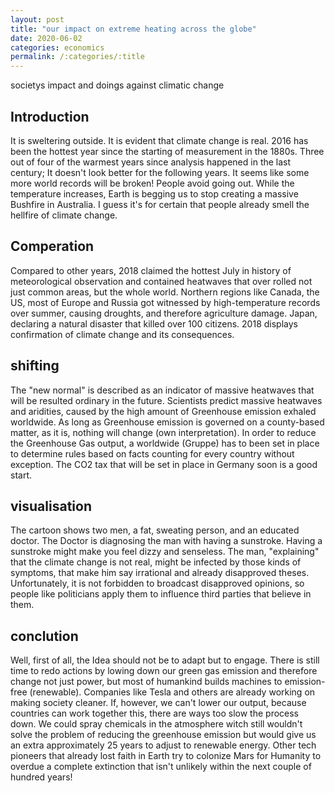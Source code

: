 ```yaml
---
layout: post
title: "our impact on extreme heating across the globe"
date: 2020-06-02
categories: economics
permalink: /:categories/:title
---
```


societys impact and doings against climatic change

## Introduction

It is sweltering outside. It is evident that climate change is real. 2016 has been the hottest year since the starting of measurement in the 1880s. Three out of four of the warmest years since analysis happened in the last century; It doesn't look better for the following years. It seems like some more world records will be broken! People avoid going out. While the temperature increases, Earth is begging us to stop creating a massive Bushfire in Australia. I guess it's for certain that people already smell the hellfire of climate change.

## Comperation

Compared to other years, 2018 claimed the hottest July in history of meteorological observation and contained heatwaves that over rolled not just common areas, but the whole world. Northern regions like Canada, the US, most of Europe and Russia got witnessed by high-temperature records over summer, causing droughts, and therefore agriculture damage. Japan, declaring a natural disaster that killed over 100 citizens. 2018 displays confirmation of climate change and its consequences.



## shifting

The "new normal" is described as an indicator of massive heatwaves that will be resulted ordinary in the future. Scientists predict massive heatwaves and aridities, caused by the high amount of Greenhouse emission exhaled worldwide. As long as Greenhouse emission is governed on a county-based matter, as it is, nothing will change (own interpretation). In order to reduce the Greenhouse Gas output, a worldwide (Gruppe) has to been set in place to determine rules based on facts counting for every country without exception. The CO2 tax that will be set in place in Germany soon is a good start.

##  visualisation

The cartoon shows two men, a fat, sweating person, and an educated doctor. The Doctor is diagnosing the man with having a sunstroke. Having a sunstroke might make you feel dizzy and senseless. The man, "explaining" that the climate change is not real, might be infected by those kinds of symptoms, that make him say irrational and already disapproved theses. Unfortunately, it is not forbidden to broadcast disapproved opinions, so people like politicians apply them to influence third parties that believe in them.

## conclution

Well, first of all, the Idea should not be to adapt but to engage. There is still time to redo actions by lowing down our green gas emission and therefore change not just power, but most of humankind builds machines to emission-free (renewable). Companies like Tesla and others are already working on making society cleaner. If, however, we can't lower our output, because countries can work together this, there are ways too slow the process down. We could spray chemicals in the atmosphere witch still wouldn't solve the problem of reducing the greenhouse emission but would give us an extra approximately 25 years to adjust to renewable energy. Other tech pioneers that already lost faith in Earth try to colonize Mars for Humanity to overdue a complete extinction that isn't unlikely within the next couple of hundred years!
